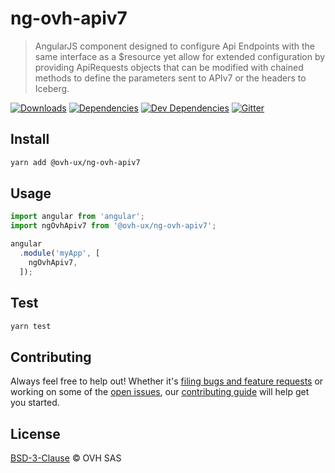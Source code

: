 # ng-ovh-apiv7

> AngularJS component designed to configure Api Endpoints with the same interface as a $resource yet allow for extended configuration by providing ApiRequests objects that can be modified with chained methods to define the parameters sent to APIv7 or the headers to Iceberg.

[![Downloads](https://badgen.net/npm/dt/@ovh-ux/ng-ovh-apiv7)](https://npmjs.com/package/@ovh-ux/ng-ovh-apiv7) [![Dependencies](https://badgen.net/david/dep/ovh-ux/ng-ovh-apiv7)](https://npmjs.com/package/@ovh-ux/ng-ovh-apiv7?activeTab=dependencies) [![Dev Dependencies](https://badgen.net/david/dev/ovh-ux/ng-ovh-apiv7)](https://npmjs.com/package/@ovh-ux/ng-ovh-apiv7?activeTab=dependencies) [![Gitter](https://badgen.net/badge/gitter/ovh-ux/blue?icon=gitter)](https://gitter.im/ovh/ux)

## Install

```sh
yarn add @ovh-ux/ng-ovh-apiv7
```

## Usage

```js
import angular from 'angular';
import ngOvhApiv7 from '@ovh-ux/ng-ovh-apiv7';

angular
  .module('myApp', [
    ngOvhApiv7,
  ]);
```

## Test

```sh
yarn test
```

## Contributing

Always feel free to help out! Whether it's [filing bugs and feature requests](https://github.com/ovh-ux/ng-ovh-apiv7/issues/new) or working on some of the [open issues](https://github.com/ovh-ux/ng-ovh-apiv7/issues), our [contributing guide](CONTRIBUTING.md) will help get you started.

## License

[BSD-3-Clause](LICENSE) © OVH SAS
